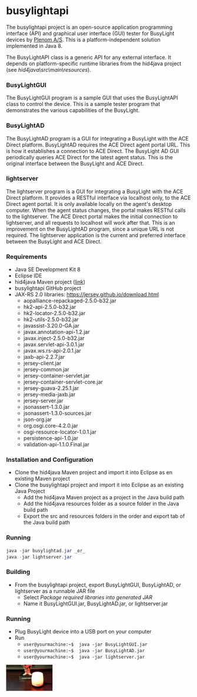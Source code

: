 # busylightapi

The busylightapi project is an open-source application programming interface (API) and graphical user interface (GUI) tester for BusyLight devices by [Plenom A/S](https://www.busylight.com/en_us/). This is a platform-independent solution implemented in Java 8.

The BusyLightAPI class is a generic API for any external interface. It depends on platform-specific runtime libraries from the hid4java project (see *hid4java\src\main\resources*). 

### BusyLightGUI

The BusyLightGUI program is a sample GUI that uses the BusyLightAPI class to control the device. This is a sample tester program that demonstrates the various capabilities of the BusyLight.

### BusyLightAD

The BusyLightAD program is a GUI for integrating a BusyLight with the ACE Direct platform. BusyLightAD requires the ACE Direct agent portal URL. This is how it establishes a connection to ACE Direct. The BusyLight AD GUI periodically queries ACE Direct for the latest agent status. This is the original interface between the BusyLight and ACE Direct.

### lightserver

The lightserver program is a GUI for integrating a BusyLight with the ACE Direct platform. It provides a RESTful interface via localhost only, to the ACE Direct agent portal. It is only available locally on the agent's desktop computer. When the agent status changes, the portal makes RESTful calls to the lightserver. The ACE Direct portal makes the initial connection to lightserver, and all requests to localhost will work after that. This is an improvement on the BusyLightAD program, since a unique URL is not required. The lightserver application is the current and preferred interface between the BusyLight and ACE Direct. 

### Requirements

* Java SE Development Kit 8
* Eclipse IDE
* hid4java Maven project ([link](https://github.com/gary-rowe/hid4java))
* busylightapi GitHub project
* JAX-RS 2.0 libraries: https://jersey.github.io/download.html
    * aopalliance-repackaged-2.5.0-b32.jar
    * hk2-api-2.5.0-b32.jar
    * hk2-locator-2.5.0-b32.jar
    * hk2-utils-2.5.0-b32.jar
    * javassist-3.20.0-GA.jar
    * javax.annotation-api-1.2.jar
    * javax.inject-2.5.0-b32.jar
    * javax.servlet-api-3.0.1.jar
    * javax.ws.rs-api-2.0.1.jar
    * jaxb-api-2.2.7.jar
    * jersey-client.jar
    * jersey-common.jar
    * jersey-container-servlet.jar
    * jersey-container-servlet-core.jar
    * jersey-guava-2.25.1.jar
    * jersey-media-jaxb.jar
    * jersey-server.jar
    * jsonassert-1.3.0.jar
    * jsonassert-1.3.0-sources.jar
    * json-org.jar
    * org.osgi.core-4.2.0.jar
    * osgi-resource-locator-1.0.1.jar
    * persistence-api-1.0.jar
    * validation-api-1.1.0.Final.jar

### Installation and Configuration

* Clone the hid4java Maven project and import it into Eclipse as en existing Maven project
* Clone the busylightapi project and import it into Eclipse as an existing Java Project
  * Add the hid4java Maven project as a project in the Java build path
  * Add the hid4java resources folder as a source folder in the Java build path
  * Export the src and resources folders in the order and export tab of the Java build path

### Running

```java
java -jar busylightad.jar _or_
java -jar lightserver.jar 
```	
	
### Building

* From the busylightapi project, export BusyLightGUI, BusyLightAD, or lightserver as a runnable JAR file
  * Select *Package required libraries into generated JAR*
  * Name it BusyLightGUI.jar, BusyLightAD.jar, or lightserver.jar

### Running

* Plug BusyLight device into a USB port on your computer
* Run 
	* ```user@yourmachine:~$  java -jar BusyLightGUI.jar```
	* ```user@yourmachine:~$  java -jar BusyLightAD.jar```
	* ```user@yourmachine:~$  java -jar lightserver.jar```

<p align="left">
	<img src="image/lit.jpg"  width="25%" height="25%" alt="BusyLight Omega"/>
</p>


